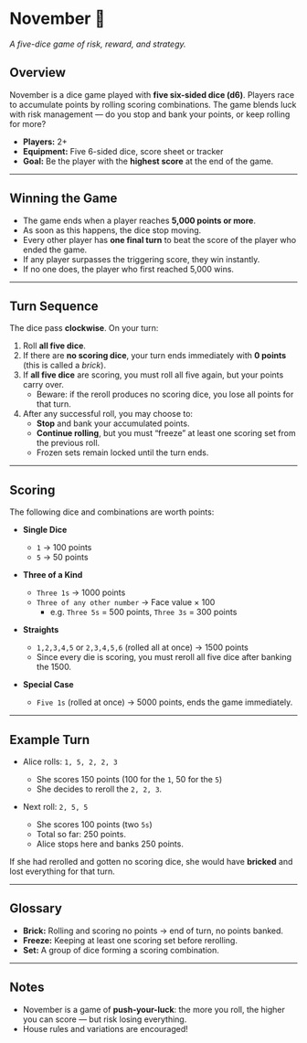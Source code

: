 # November 🎲

_A five-dice game of risk, reward, and strategy._

## Overview

November is a dice game played with **five six-sided dice (d6)**. Players race to accumulate points by rolling scoring combinations. The game blends luck with risk management — do you stop and bank your points, or keep rolling for more?

- **Players:** 2+
- **Equipment:** Five 6-sided dice, score sheet or tracker
- **Goal:** Be the player with the **highest score** at the end of the game.

---

## Winning the Game

- The game ends when a player reaches **5,000 points or more**.
- As soon as this happens, the dice stop moving.
- Every other player has **one final turn** to beat the score of the player who ended the game.
- If any player surpasses the triggering score, they win instantly.
- If no one does, the player who first reached 5,000 wins.

---

## Turn Sequence

The dice pass **clockwise**. On your turn:

1. Roll **all five dice**.
2. If there are **no scoring dice**, your turn ends immediately with **0 points** (this is called a _brick_).
3. If **all five dice** are scoring, you must roll all five again, but your points carry over.
   - Beware: if the reroll produces no scoring dice, you lose all points for that turn.
4. After any successful roll, you may choose to:
   - **Stop** and bank your accumulated points.
   - **Continue rolling**, but you must “freeze” at least one scoring set from the previous roll.
   - Frozen sets remain locked until the turn ends.

---

## Scoring

The following dice and combinations are worth points:

- **Single Dice**

  - `1` → 100 points
  - `5` → 50 points

- **Three of a Kind**

  - `Three 1s` → 1000 points
  - `Three of any other number` → Face value × 100
    - e.g. `Three 5s` = 500 points, `Three 3s` = 300 points

- **Straights**

  - `1,2,3,4,5` or `2,3,4,5,6` (rolled all at once) → 1500 points
  - Since every die is scoring, you must reroll all five dice after banking the 1500.

- **Special Case**
  - `Five 1s` (rolled at once) → 5000 points, ends the game immediately.

---

## Example Turn

- Alice rolls: `1, 5, 2, 2, 3`

  - She scores 150 points (100 for the `1`, 50 for the `5`)
  - She decides to reroll the `2, 2, 3`.

- Next roll: `2, 5, 5`
  - She scores 100 points (two `5s`)
  - Total so far: 250 points.
  - Alice stops here and banks 250 points.

If she had rerolled and gotten no scoring dice, she would have **bricked** and lost everything for that turn.

---

## Glossary

- **Brick:** Rolling and scoring no points → end of turn, no points banked.
- **Freeze:** Keeping at least one scoring set before rerolling.
- **Set:** A group of dice forming a scoring combination.

---

## Notes

- November is a game of **push-your-luck**: the more you roll, the higher you can score — but risk losing everything.
- House rules and variations are encouraged!
